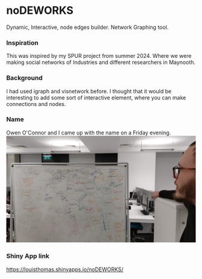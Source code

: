 # noDEWORKS
Dynamic, Interactive, node edges builder. Network Graphing tool. 

### Inspiration
This was inspired by my SPUR project from summer 2024. Where we were making social networks of Industries and different researchers in Maynooth.  

### Background
I had used igraph and visnetwork before. I thought that it would be interesting to add some sort of interactive element, where you can make connections and nodes.  

### Name
Owen O'Connor and I came up with the name on a Friday evening.  
![Brainstorm](./test/Brainstorm.png)

### Shiny App link
https://louisthomas.shinyapps.io/noDEWORKS/
